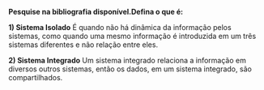 **Pesquise na bibliografia disponível.Defina o que é:**


**1) Sistema Isolado**
É quando não há dinâmica da informação pelos sistemas, como quando uma mesmo informação é introduzida em um três sistemas diferentes e não relação entre eles.


**2) Sistema Integrado**
Um sistema integrado relaciona a informação em diversos outros sistemas, então os dados, em um sistema integrado, são compartilhados.
